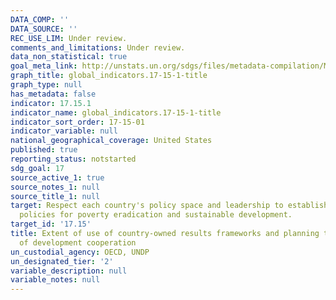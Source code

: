 ```yaml
---
DATA_COMP: ''
DATA_SOURCE: ''
REC_USE_LIM: Under review.
comments_and_limitations: Under review.
data_non_statistical: true
goal_meta_link: http://unstats.un.org/sdgs/files/metadata-compilation/Metadata-Goal-17.pdf
graph_title: global_indicators.17-15-1-title
graph_type: null
has_metadata: false
indicator: 17.15.1
indicator_name: global_indicators.17-15-1-title
indicator_sort_order: 17-15-01
indicator_variable: null
national_geographical_coverage: United States
published: true
reporting_status: notstarted
sdg_goal: 17
source_active_1: true
source_notes_1: null
source_title_1: null
target: Respect each country's policy space and leadership to establish and implement
  policies for poverty eradication and sustainable development.
target_id: '17.15'
title: Extent of use of country-owned results frameworks and planning tools by providers
  of development cooperation
un_custodial_agency: OECD, UNDP
un_designated_tier: '2'
variable_description: null
variable_notes: null
---
```

